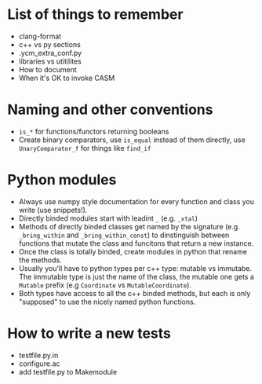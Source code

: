 # List of things to remember
* clang-format
* c++ vs py sections
* .ycm_extra_conf.py
* libraries vs utitilites
* How to document
* When it's OK to invoke CASM

# Naming and other conventions
* `is_*` for functions/functors returning booleans
* Create binary comparators, use `is_equal` instead of them directly, use `UnaryComparator_f` for things like `find_if`

# Python modules
* Always use numpy style documentation for every function and class you write (use snippets!).
* Directly binded modules start with leadint `_` (e.g. `_xtal`)
* Methods of directly binded classes get named by the signature (e.g. `_bring_within` and `_bring_within_const`) to dinstinguish between functions that mutate the class and funcitons that return a new instance.
* Once the class is totally binded, create modules in python that rename the methods.
* Usually you'll have to python types per c++ type: mutable vs immutabe. The immutable type is just the name of the class, the mutable one gets a `Mutable` prefix (e.g `Coordinate` vs `MutableCoordinate`).
* Both types have access to all the c++ binded methods, but each is only "supposed" to use the nicely named python functions.

# How to write a new tests
* testfile.py.in
* configure.ac
* add testfile.py to Makemodule
